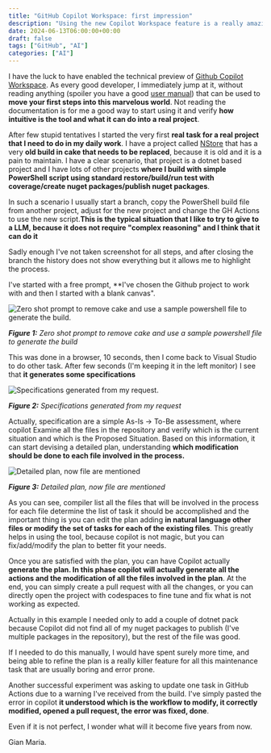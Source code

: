 ```yaml
---
title: "GitHub Copilot Workspace: first impression"
description: "Using the new Copilot Workspace feature is a really amazing experience, the tool is surely not perfect, but given the real speed of the whole LLM ecosystem in the latest two years, I wonder what it could do five years from now."
date: 2024-06-13T06:00:00+00:00
draft: false
tags: ["GitHub", "AI"]
categories: ["AI"]
---
```


I have the luck to have enabled the technical preview of [Github Copilot Workspace](https://github.blog/2024-04-29-github-copilot-workspace/). As every good developer, I immediately jump at it, without reading anything (spoiler you have a good [user manual](https://github.com/githubnext/copilot-workspace-user-manual)) that can be used to **move your first steps into this marvelous world**. Not reading the documentation is for me a good way to start using it and verify **how intuitive is the tool and what it can do into a real project**.

After few stupid tentatives I started the very first **real task for a real project that I need to do in my daily work**. I have a project called [NStore](https://github.com/nstoredev/nstore) that has a very **old build in cake that needs to be replaced**, because it is old and it is a pain to maintain. I have a clear scenario, that project is a dotnet based project and I have lots of other projects **where I build with simple PowerShell script using standard restore/build/run test with coverage/create nuget packages/publish nuget packages**. 

In such a scenario I usually start a branch, copy the PowerShell build file from another project, adjust for the new project and change the GH Actions to use the new script.**This is the typical situation that I like to try to give to a LLM, because it does not require "complex reasoning" and I think that it can do it**

Sadly enough I've not taken screenshot for all steps, and after closing the branch the history does not show everything but it allows me to highlight the process.

I've started with a free prompt, **I've chosen the Github project to work with and then I started with a blank canvas".  

![Zero shot prompt to remove cake and use a sample powershell file to generate the build.](../images/copilot-workspace-start-build.png)

***Figure 1:*** *Zero shot prompt to remove cake and use a sample powershell file to generate the build*

This was done in a browser, 10 seconds, then I come back to Visual Studio to do other task. After few seconds (I'm keeping it in the left monitor) I see that **it generates some specifications**

![Specifications generated from my request.](../images/copilot-workspace-plan-specifications.png)

***Figure 2:*** *Specifications generated from my request*

Actually, specification are a simple As-Is -> To-Be assessment, where copilot Examine all the files in the repository and verify which is the current situation and which is the Proposed Situation. Based on this information, it can start devising a detailed plan, understanding **which modification should be done to each file involved in the process.**

![Detailed plan, now file are mentioned](../images/copilot-workspace-plan.png)

***Figure 3:*** *Detailed plan, now file are mentioned*

As you can see, compiler list all the files that will be involved in the process for each file determine the list of task it should be accomplished and the important thing is you can edit the plan adding **in natural language other files or modify the set of tasks for each of the existing files**. This greatly helps in using the tool, because copilot is not magic, but you can fix/add/modify the plan to better fit your needs.

Once you are satisfied with the plan, you can have Copilot actually **generate the plan. In this phase copilot will actually generate all the actions and the modification of all the files involved in the plan**. At the end, you can simply create a pull request with all the changes, or you can directly open the project with codespaces to fine tune and fix what is not working as expected.

Actually in this example I needed only to add a couple of dotnet pack because Copilot did not find all of my nuget packages to publish (I've multiple packages in the repository), but the rest of the file was good.

If I needed to do this manually, I would have spent surely more time, and being able to refine the plan is a really killer feature for all this maintenance task that are usually boring and error prone.

Another successful experiment was asking to update one task in GitHub Actions due to a warning I've received from the build. I've simply pasted the error in copilot **it understood which is the workflow to modify, it correctly modified, opened a pull request, the error was fixed, done**.

Even if it is not perfect, I wonder what will it become five years from now.

Gian Maria.